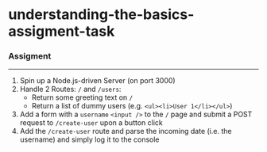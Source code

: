 # understanding-the-basics-assigment-task

### Assigment
___ 

1. Spin up a Node.js-driven Server (on port 3000)
2. Handle 2 Routes: `/` and `/users`:
   - Return some greeting text on `/`
   - Return a list of dummy users (e.g. `<ul><li>User 1</li></ul>`)
3. Add a form with a `username` `<input />` to the `/` page and submit a POST request to `/create-user` upon a button click
4. Add the `/create-user` route and parse the incoming date (i.e. the username) and simply log it to the console
